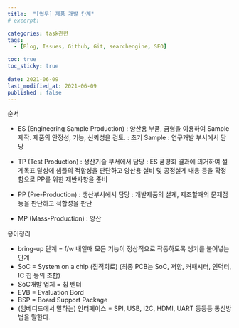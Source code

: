 ```yaml
---
title:  "[업무] 제품 개발 단계"
# excerpt: 

categories: task관련
tags:
  - [Blog, Issues, Github, Git, searchengine, SEO]

toc: true
toc_sticky: true
 
date: 2021-06-09
last_modified_at: 2021-06-09
published : false
---
```


순서
- ES (Engineering Sample Production)
: 양산용 부품, 금형을 이용하여 Sample 제작. 제품의 안정성, 기능, 신뢰성을 검토.
: 초기 Sample
: 연구개발 부서에서 담당

- TP (Test Production)
: 생산기술 부서에서 담당
: ES 품평회 결과에 의거하여 설계목표 달성에 샘플의 적합성을 판단하고 양산용 설비 및 공정설계 내용 등을 확정함으로 PP를 위한 제반사항을 준비

- PP (Pre-Production)
: 생산부서에서 담당
: 개발제품의 설계, 제조할때의 문제점 등을 판단하고 적합성을 판단

- MP (Mass-Production)
: 양산

용어정리

- bring-up 단계 = f/w 내일때 모든 기능이 정상적으로 작동하도록 생기를 불어넣는 단계
- SoC = System on a chip (집적회로)
 (최종 PCB는 SoC, 저항, 커패시터, 인덕터, IC 칩 등의 조합)
- SoC개발 업체 = 칩 벤더
- EVB = Evaluation Bord
- BSP = Board Support Package
- (임베디드에서 말하는) 인터페이스 = SPI, USB, I2C, HDMI, UART 등등등 통신방법을 말한다.
